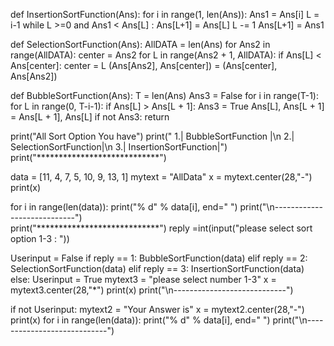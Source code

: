 def InsertionSortFunction(Ans):
    for i in range(1, len(Ans)):
        Ans1 = Ans[i]
        L = i-1
        while L >=0 and Ans1 < Ans[L] :
                Ans[L+1] = Ans[L]
                L -= 1
        Ans[L+1] = Ans1

def SelectionSortFunction(Ans):
    AllDATA = len(Ans)
    for Ans2 in range(AllDATA):
        center = Ans2
        for L in range(Ans2 + 1, AllDATA):
            if Ans[L] < Ans[center]:
                center = L
        (Ans[Ans2], Ans[center]) = (Ans[center], Ans[Ans2])

def BubbleSortFunction(Ans):
    T = len(Ans)
    Ans3 = False
    for i in range(T-1):
        for L in range(0, T-i-1):
            if Ans[L] > Ans[L + 1]:
                Ans3 = True
                Ans[L], Ans[L + 1] = Ans[L + 1], Ans[L]
        if not Ans3:
            return

print("All Sort Option You have")
print(" 1.| BubbleSortFunction   |\n 2.| SelectionSortFunction|\n 3.| InsertionSortFunction|")
print("****************************")

data = [11, 4, 7, 5, 10, 9, 13, 1]
mytext = "AllData"
x = mytext.center(28,"-")
print(x) 

for i in range(len(data)):
    print("% d" % data[i], end=" ")
print("\n----------------------------")    
print("****************************")
reply =int(input("please select sort option 1-3 : "))

Userinput = False
if reply == 1:
    BubbleSortFunction(data)
elif reply == 2:
    SelectionSortFunction(data)
elif reply == 3:
    InsertionSortFunction(data)
else:
    Userinput = True
    mytext3 = "please select number 1-3"
    x = mytext3.center(28,"*")
    print(x)
    print("\n----------------------------")

if not Userinput:
    mytext2 = "Your Answer is"
    x = mytext2.center(28,"-")
    print(x)
    for i in range(len(data)):
        print("% d" % data[i], end=" ")
    print("\n----------------------------")
